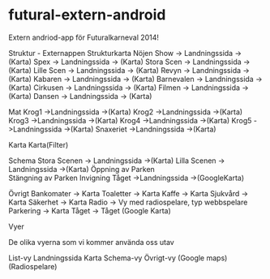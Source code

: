 futural-extern-android
======================

Extern andriod-app för Futuralkarneval 2014!

Struktur - Externappen
Strukturkarta
Nöjen
    Show          -> Landningssida    -> (Karta)
    Spex          -> Landningssida    -> (Karta)
    Stora Scen    -> Landningssida    -> (Karta)
    Lille Scen    -> Landningssida    -> (Karta)
    Revyn         -> Landningssida    -> (Karta)
    Kabaren       -> Landningssida    -> (Karta)
    Barnevalen    -> Landningssida    -> (Karta)
    Cirkusen      -> Landningssida    -> (Karta)
    Filmen        -> Landningssida    -> (Karta)
    Dansen        -> Landningssida    -> (Karta)

Mat 
  Krog1           ->Landningssida    ->(Karta)
  Krog2           ->Landningssida    ->(Karta)
  Krog3           ->Landningssida    ->(Karta)
  Krog4           ->Landningssida    ->(Karta)
  Krog5           ->Landningssida    ->(Karta)
  Snaxeriet       ->Landningssida    ->(Karta)

    

Karta
    Karta(Filter)

Schema
    Stora Scenen        -> Landningssida    ->(Karta)
    Lilla Scenen        -> Landningssida    ->(Karta)
    Öppning av Parken    
    Stängning av Parken
    Invigning
    Tåget               ->Landningssida    ->(GoogleKarta)
    

Övrigt
    Bankomater              ->    Karta
    Toaletter               ->    Karta
    Kaffe                   ->    Karta
    Sjukvård                ->    Karta
    Säkerhet                ->     Karta
    Radio                   ->    Vy med radiospelare, typ webbspelare
    Parkering               ->     Karta
    Tåget                   ->     Tåget (Google Karta)

Vyer

De olika vyerna som vi kommer använda oss utav

List-vy
Landningssida
Karta
Schema-vy
Övrigt-vy
(Google maps)
(Radiospelare)
